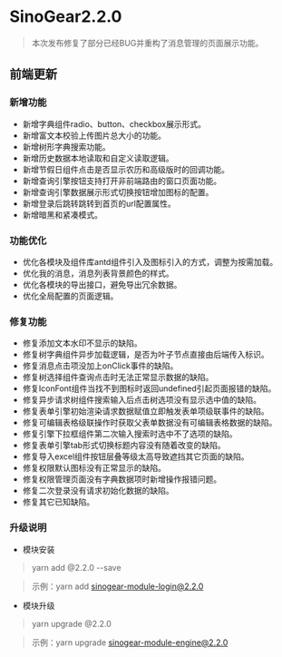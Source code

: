 # SinoGear2.2.0

> 本次发布修复了部分已经BUG并重构了消息管理的页面展示功能。

## 前端更新

### 新增功能

- 新增字典组件radio、button、checkbox展示形式。
- 新增富文本校验上传图片总大小的功能。
- 新增树形字典搜索功能。
- 新增历史数据本地读取和自定义读取逻辑。
- 新增节假日组件点击是否显示农历和高级版时的回调功能。
- 新增查询引擎按钮支持打开非前端路由的窗口页面功能。
- 新增查询引擎数据展示形式切换按钮增加图标的配置。
- 新增登录后跳转跳转到首页的url配置属性。
- 新增暗黑和紧凑模式。

### 功能优化

- 优化各模块及组件库antd组件引入及图标引入的方式，调整为按需加载。
- 优化我的消息，消息列表背景颜色的样式。
- 优化各模块的导出接口，避免导出冗余数据。
- 优化全局配置的页面逻辑。

### 修复功能

- 修复添加文本水印不显示的缺陷。
- 修复树字典组件异步加载逻辑，是否为叶子节点直接由后端传入标识。
- 修复消息点击项没加上onClick事件的缺陷。
- 修复树选择组件查询点击时无法正常显示数据的缺陷。
- 修复IconFont组件当找不到图标时返回undefined引起页面报错的缺陷。
- 修复异步请求树组件搜索输入后点击树选项没有显示选中值的缺陷。
- 修复表单引擎初始渲染请求数据赋值立即触发表单项级联事件的缺陷。
- 修复可编辑表格级联操作时获取父表单数据没有可编辑表格数据的缺陷。
- 修复引擎下拉框组件第二次输入搜索时选中不了选项的缺陷。
- 修复表单引擎tab形式切换标题内容没有随着改变的缺陷。
- 修复导入excel组件按钮层叠等级太高导致遮挡其它页面的缺陷。
- 修复权限默认图标没有正常显示的缺陷。
- 修复权限管理页面没有字典数据项时新增操作报错问题。
- 修复二次登录没有请求初始化数据的缺陷。
- 修复其它已知缺陷。

### 升级说明

- 模块安装

> yarn add @2.2.0 --save

> 示例：yarn add sinogear-module-login@2.2.0

- 模块升级

> yarn upgrade @2.2.0

> 示例：yarn upgrade sinogear-module-engine@2.2.0
